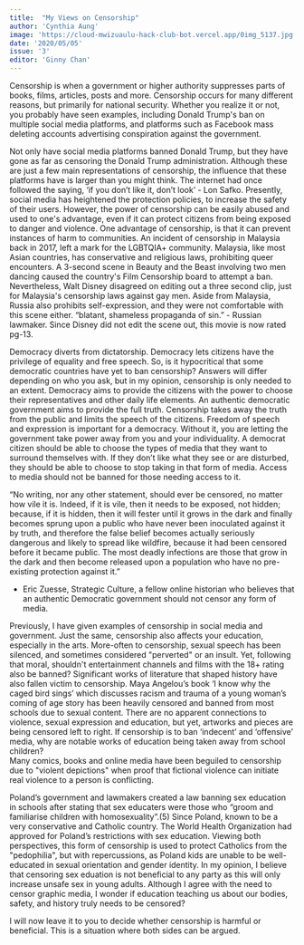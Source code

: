 ```yaml
---
title:  "My Views on Censorship"
author: 'Cynthia Aung'
image: 'https://cloud-mwizuaulu-hack-club-bot.vercel.app/0img_5137.jpg'
date: '2020/05/05'
issue: '3'
editor: 'Ginny Chan'
---
```



Censorship is when a government or higher authority suppresses parts of books, films, articles, posts and more. Censorship occurs for many different reasons, but primarily for national security. Whether you realize it or not, you probably have seen examples, including Donald Trump's ban on multiple social media platforms, and platforms such as Facebook mass deleting accounts advertising conspiration against the government. 

Not only have social media platforms banned Donald Trump, but they have gone as far as censoring the Donald Trump administration. Although these are just a few main representations of censorship, the influence that these platforms have is larger than you might think. The internet had once followed the saying, ‘if you don’t like it, don’t look’ - Lon Safko. Presently, social media has heightened the protection policies, to increase the safety of their users. However, the power of censorship can be easily abused and used to one's advantage, even if it can protect citizens from being exposed to danger and violence.
One advantage of censorship, is that it can prevent instances of harm to communities.
An incident of censorship in Malaysia back in 2017, left a mark for the LGBTQIA+ community. Malaysia, like most Asian countries, has conservative and religious laws, prohibiting queer encounters. A 3-second scene in Beauty and the Beast involving two men dancing caused the country's Film Censorship board to attempt a ban. Nevertheless, Walt Disney disagreed on editing out a three second clip, just for Malaysia's censorship laws against gay men. Aside from Malaysia, Russia also prohibits self-expression, and they were not comfortable with this scene either. “blatant, shameless propaganda of sin.” - Russian lawmaker. Since Disney did not edit the scene out, this movie is now rated pg-13.

Democracy diverts from dictatorship. Democracy lets citizens have the privilege of equality and free speech. So, is it hypocritical that some democratic countries have yet to ban censorship? Answers will differ depending on who you ask, but in my opinion, censorship is only needed to an extent. Democracy aims to provide the citizens with the power to choose their representatives and other daily life elements. An authentic democratic government aims to provide the full truth. Censorship takes away the truth from the public and limits the speech of the citizens. Freedom of speech and expression is important for a democracy. Without it, you are letting the government take power away from you and your individuality. A democrat citizen should be able to choose the types of media that they want to surround themselves with. If they don’t like what they see or are disturbed, they should be able to choose to stop taking in that form of media. Access to media should not be banned for those needing access to it. 

“No writing, nor any other statement, should ever be censored, no matter how vile it is. Indeed, if it is vile, then it needs to be exposed, not hidden; because, if it is hidden, then it will fester until it grows in the dark and finally becomes sprung upon a public who have never been inoculated against it by truth, and therefore the false belief becomes actually seriously dangerous and likely to spread like wildfire, because it had been censored before it became public. The most deadly infections are those that grow in the dark and then become released upon a population who have no pre-existing protection against it.” 
- Eric Zuesse, Strategic Culture, a fellow online historian who believes that an authentic Democratic government should not censor any form of media.  

Previously, I have given examples of censorship in social media and government. Just the same, censorship also affects your education, especially in the arts. More-often to censorship, sexual speech has been silenced, and sometimes considered "perverted" or an insult. Yet, following that moral, shouldn't entertainment channels and films with the 18+ rating also be banned?
Significant works of literature that shaped history have also fallen victim to censorship. Maya Angelou’s book ‘I know why the caged bird sings’ which discusses racism and trauma of a young woman’s coming of age story has been heavily censored and banned from most schools due to sexual content. There are no apparent connections to violence, sexual expression and education, but yet, artworks and pieces are being censored left to right. If  censorship is to ban ‘indecent’ and ‘offensive’ media, why are notable works of education being taken away from school children?  
Many comics, books and online media have been beguiled to censorship due to "violent depictions" when proof that fictional violence can initiate real violence to a person is conflicting.

Poland’s government and lawmakers created a law banning sex education in schools after stating that sex educaters were those who “groom and familiarise children with homosexuality”.(5) Since Poland, known to be a very conservative and Catholic country.  The World Health Organization had approved for Poland’s restrictions with sex education. Viewing both perspectives, this form of censorship is used to protect Catholics from the "pedophilia", but with repercussions, as Poland kids are unable to be well-educated in sexual orientation and gender identity. In my opinion, I believe that censoring sex eduation is not beneficial to any party as this will only increase unsafe sex in young adults.  Although I agree with the need to censor graphic media, I wonder if education teaching us about our bodies, safety, and history truly needs to be censored? 

I will now leave it to you to decide whether censorship is harmful or beneficial. This is a situation where both sides can be argued. 
